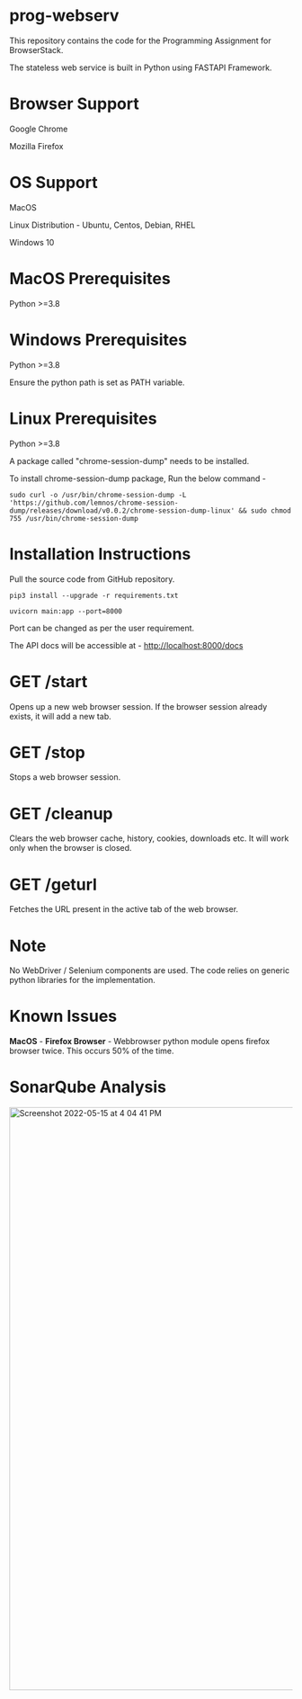 # prog-webserv
This repository contains the code for the Programming Assignment for BrowserStack.

The stateless web service is built in Python using FASTAPI Framework.

# Browser Support
Google Chrome

Mozilla Firefox

# OS Support
MacOS

Linux Distribution - Ubuntu, Centos, Debian, RHEL

Windows 10

# MacOS Prerequisites
Python >=3.8

# Windows Prerequisites
Python >=3.8

Ensure the python path is set as PATH variable.

# Linux Prerequisites
Python >=3.8

A package called "chrome-session-dump" needs to be installed.

To install chrome-session-dump package, Run the below command - 

`sudo curl -o /usr/bin/chrome-session-dump -L 'https://github.com/lemnos/chrome-session-dump/releases/download/v0.0.2/chrome-session-dump-linux' && sudo chmod 755 /usr/bin/chrome-session-dump`

# Installation Instructions
Pull the source code from GitHub repository.

`pip3 install --upgrade -r requirements.txt`

`uvicorn main:app --port=8000`

Port can be changed as per the user requirement.

The API docs will be accessible at - [http://localhost:8000/docs]()


# GET /start
Opens up a new web browser session. If the browser session already exists, it will add a new tab.

# GET /stop
Stops a web browser session.

# GET /cleanup
Clears the web browser cache, history, cookies, downloads etc. It will work only when the browser is closed.

# GET /geturl
Fetches the URL present in the active tab of the web browser. 

# Note
No WebDriver / Selenium components are used. The code relies on generic python libraries for the implementation.

# Known Issues

**MacOS** - **Firefox Browser** - Webbrowser python module opens firefox browser twice. This occurs 50% of the time.

# SonarQube Analysis
<img width="1037" alt="Screenshot 2022-05-15 at 4 04 41 PM" src="https://user-images.githubusercontent.com/89900575/168468463-114ef525-9b81-448d-a0cd-0979b81eaf48.png">



